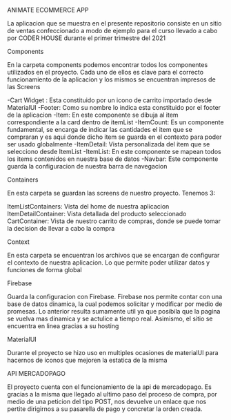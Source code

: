 ANIMATE ECOMMERCE APP

La aplicacion que se muestra en el presente repositorio consiste en un sitio de ventas confeccionado a modo de ejemplo para el curso llevado a cabo por CODER HOUSE durante el primer trimestre del 2021

Components

En la carpeta components podemos encontrar todos los componentes utilizados en el proyecto. Cada uno de ellos es clave para el correcto funcionamiento de la aplicacion y los mismos se encuentran impresos de las Screens

-Cart Widget : Esta constituido por un icono de carrito importado desde MaterialUI
-Footer: Como su nombre lo indica esta constituido por el footer de la aplicacion
-Item: En este componente se dibuja al item correspondiente a la card dentro de itemList
-ItemCount: Es un componente fundamental, se encarga de indicar las cantidades el item que se compraran y es aqui donde dicho item se guarda en el contexto para poder ser usado globalmente
-ItemDetail: Vista personalizada del item que se selecciono desde ItemList
-ItemList: En este componente se mapean todos los items contenidos en nuestra base de datos
-Navbar: Este componente guarda la configuracion de nuestra barra de navegacion

Containers

En esta carpeta se guardan las screens de nuestro proyecto. Tenemos 3:

ItemListContainers: Vista del home de nuestra aplicacion
ItemDetailContainer: Vista detallada del producto seleccionado
CartContainer: Vista de nuestro carrito de compras, donde se puede tomar la decision de llevar a cabo la compra

Context

En esta carpeta se encuentran los archivos que se encargan de configurar el contexto de nuestra aplicacion. Lo que permite poder utilizar datos y funciones de forma global

Firebase

Guarda la configuracion con Firebase. Firebase nos permite contar con una base de datos dinamica, la cual podemos solicitar y modificar por medio de promesas. Lo anterior resulta sumamente util ya que posibila que la pagina se vuelva mas dinamica y se actulice a tiempo real. Asimismo, el sitio se encuentra en linea gracias a su hosting

MaterialUI

Durante el proyecto se hizo uso en multiples ocasiones de materialUI para hacernos de iconos que mejoren la estatica de la misma

API MERCADOPAGO

El proyecto cuenta con el funcionamiento de la api de mercadopago. Es gracias a la misma que llegado al ultimo paso del proceso de compra, por medio de una peticion del tipo POST, nos devuelve un enlace que nos pertite dirigirnos a su pasarella de pago y concretar la orden creada.
